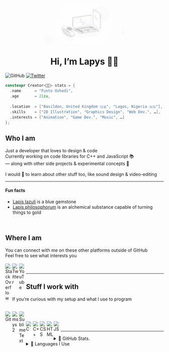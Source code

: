 <img align="center" alt="LapysDev" src="banner/Lapys OS.jpg" style="image-rendering: crisp-edges; image-rendering: optimizeQuality; image-rendering: smooth; image-rendering: high-quality; margin-left: 25%; margin-right: 25%; width: 50%"/>

<h1 center style="
  align-content: center !important;
  align-items: center !important;
  display: block !important;
  left: auto !important;
  justify-content: center !important;
  margin-left: auto !important;
  margin-right: auto !important;
  right: auto !important;
  text-align: center !important;
  vertical-align: middle !important;
  width: 100% !important
"> <center> Hi, I&rsquo;m Lapys 👋🏾 </center> </h1>

![GitHub](https://img.shields.io/github/followers/LapysDev?color=999999&label=GitHub&logo=github&style=for-the-badge)
[![Twitter](https://img.shields.io/twitter/follow/Lapys_Arts?color=00AAFF&label=Twitter&logo=twitter&style=for-the-badge)](https://twitter.com/intent/follow?original_referer=https%3A%2F%2Fgithub.com%2FLapysDev&screen_name=Lapys_Arts)

```cpp
constexpr Creator<🤵🏾> stats = {
  .name      = "Funto Oshodi",
  .age       = 21zu,

  .location  = ["Basildon, United Kingdom 🇬🇧", "Lagos, Nigeria 🇳🇬"],
  .skills    = ["2D Illustration", "Graphics Design", "Web Dev.", …],
  .interests = ["Animation", "Game Dev.", "Music", …]
};
```
<h2> Who I am </h2>
Just a developer that loves to design & code
<br/>
Currently working on code libraries for C++ and JavaScript 📚 <br/>
— along with other side projects & experimental concepts 🧪 <br/>
<br/>
I would 💙 to learn about other stuff too, like sound design & video-editing <br/>
<hr/>

<h4> Fun facts </h4>
<ul>  
  <li> <a href="https://en.wikipedia.org/wiki/Lapis_lazuli" target="_blank" rel="noopener noreferrer">Lapis lazuli</a> is a blue gemstone </li>
  <li> <a href="https://en.wikipedia.org/wiki/Philosopher's_stone" target="_blank" rel="noopener noreferrer">Lapis philosophorum</a> is an alchemical substance capable of turning things to gold </li>
</ul>
<br/>

<h2> Where I am </h2>
You can connect with me on these other platforms outside of GitHub <br/>
Feel free to see what interests you <br/>

<br/>
<a href="https://stackoverflow.com/users/7364573/lapys" title="StackOverflow"> <img align="left" alt="StackOverflow" src="contacts/stackoverflow.ico" style="image-rendering: pixelated" width="22px"/> </a>
<a href="https://twitter.com/Lapys_Arts" title="Twitter"> <img align="left" alt="Twitter" src="contacts/twitter.ico" style="image-rendering: pixelated" width="22px"/> </a>
<a href="https://www.youtube.com/channel/UCaDSL0cTCxuA3EBd94IBHVw" title="YouTube"> <img align="left" alt="YouTube" src="contacts/youtube.ico" style="image-rendering: pixelated" width="22px"/> </a>
<br/>

<hr/>

<h2> Stuff I work with </h2>
If you&rsquo;re curious with my setup and what I use to program <br/>

<br/>

<a href="https://git-scm.com/" title="Git"> <img align="left" alt="Git" src="tools/git.ico" style="image-rendering: pixelated" width="22px"/> </a>
<a href="https://www.msys2.org/" title="msys2"> <img align="left" alt="msys2" src="tools/msys2.ico" style="image-rendering: pixelated" width="22px"/> </a>
<a href="https://www.sublimetext.com/" title="Sublime Text"> <img align="left" alt="Sublime Text" src="tools/sublime-text.ico" style="image-rendering: pixelated" width="22px"/> </a>
<br/>

<a href="https://en.wikipedia.org/wiki/C_(programming_language)" title="C"> <img align="left" alt="C" src="languages/c.ico" style="image-rendering: pixelated" width="22px"/> </a>
<a href="https://en.wikipedia.org/wiki/C%2B%2B" title="C++"> <img align="left" alt="C++" src="languages/cpp.ico" style="image-rendering: pixelated" width="22px"/> </a>
<a href="https://en.wikipedia.org/wiki/CSS" title="CSS"> <img align="left" alt="CSS" src="languages/css.ico" style="image-rendering: pixelated" width="22px"/> </a>
<a href="https://en.wikipedia.org/wiki/HTML" title="HTML"> <img align="left" alt="HTML" src="languages/html.ico" style="image-rendering: pixelated" width="22px"/> </a>
<a href="https://en.wikipedia.org/wiki/JavaScript" title="JavaScript"> <img align="left" alt="JS" src="languages/js.ico" style="image-rendering: pixelated" width="22px"/> </a>
<br/>

<hr/>

<details>
  <summary> 🌙 GitHub Stats. </summary>

  <br/>
  <img align="left" alt="Lapys' GitHub ranking/ statistics" src="https://github-readme-stats.vercel.app/api?count_private=true&hide=contribs,issues,prs&include_all_commits&custom_title=Statistics&locale=en&show_icons=true&theme=dark&username=LapysDev"/>
  <br clear="all"/>
</details>

<details>
  <summary> 🌙 Languages I Use </summary>

  <br/>
  <img align="left" alt="Lapys' programming languages used on GitHub" src="https://github-readme-stats.vercel.app/api/top-langs/?layout=compact&theme=dark&username=LapysDev"/>
  <br clear="all"/>
</details>
